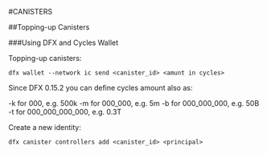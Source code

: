 #CANISTERS

##Topping-up Canisters

###Using DFX and Cycles Wallet


Topping-up canisters:

```shell
dfx wallet --network ic send <canister_id> <amunt in cycles>
```
Since DFX 0.15.2 you can define cycles amount also as:

-k for 000, e.g. 500k
-m for 000_000, e.g. 5m
-b for 000_000_000, e.g. 50B
-t for 000_000_000_000, e.g. 0.3T

Create a new identity:

```shell
dfx canister controllers add <canister_id> <principal>
```
